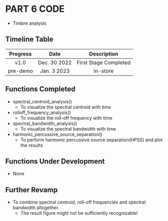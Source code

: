 # PART 6 CODE #

* Timbre analysis

## Timeline Table ##

| Progress |     Date     |       Description     |
|   :---:  |     :---:    |          :---:        |
|   v1.0   | Dec. 30 2022 | First Stage Completed |
| pre-demo | Jan. 3 2023  |        in-store       |

## Functions Completed ##

* spectral_centroid_analysis()
  * To visualize the spectral centroid with time
* rolloff_frequency_analysis()
  * To visualize the roll-off frequency with time
* spectral_bandwidth_analysis()
  * To visualize the spectral bandwidth with time
* harmonic_percussive_source_separation()
  * To perform harmonic percussive source separation(HPSS) and plot the results

## Functions Under Development ##

* None

## Further Revamp ##

* To combine spectral centroid, roll-off frequencies and spectral bandwidth altogether.
  * The result figure might not be sufficiently recognizable!

